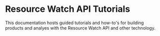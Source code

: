 # Resource Watch API Tutorials

This documentation hosts guided tutorials and how-to's for building products and analyes with the Resource Watch API and other technology.